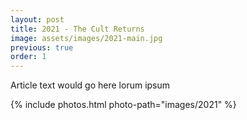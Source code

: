 ```yaml
---
layout: post
title: 2021 - The Cult Returns
image: assets/images/2021-main.jpg
previous: true
order: 1
---
```


Article text would go here lorum ipsum

{% include photos.html photo-path="images/2021" %}